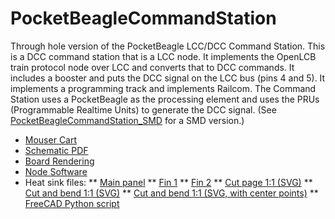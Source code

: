 # PocketBeagleCommandStation

Through hole version of the PocketBeagle LCC/DCC Command Station. This is a
DCC command station that is a LCC node. It implements the OpenLCB train
protocol node over LCC and converts that to DCC commands. It includes a
booster and puts the DCC signal on the LCC bus (pins 4 and 5). It implements a
programming track and implements Railcom. The Command Station uses a
PocketBeagle as the processing element and uses the PRUs (Programmable
Realtime Units) to generate the DCC signal. (See
[PocketBeagleCommandStation_SMD](https://github.com/RobertPHeller/RPi-RRCircuits/tree/master/PocketBeagleCommandStation_SMD)
for a SMD version.)

* [Mouser Cart](https://www.mouser.com/ProjectManager/ProjectDetail.aspx?AccessID=514917dd80)
* [Schematic PDF](https://github.com/RobertPHeller/RPi-RRCircuits/blob/master/PocketBeagleCommandStation/PocketBeagleCommandStation.pdf)
* [Board Rendering](https://github.com/RobertPHeller/RPi-RRCircuits/blob/master/PocketBeagleCommandStation/PocketBeagleCommandStation.png)
* [Node Software](https://github.com/RobertPHeller/RPi-RRCircuits/tree/master/BBBCommandStationOpenMRN)
* Heat sink files:
** [Main panel](https://github.com/RobertPHeller/RPi-RRCircuits/blob/master/PocketBeagleCommandStation/HeatSinkMainPanel.pdf)
** [Fin 1](https://github.com/RobertPHeller/RPi-RRCircuits/blob/master/PocketBeagleCommandStation/HeatSinkFin1Panel.pdf)
** [Fin 2](https://github.com/RobertPHeller/RPi-RRCircuits/blob/master/PocketBeagleCommandStation/HeatSinkFin2Panel.pdf)
** [Cut page 1:1 (SVG)](https://github.com/RobertPHeller/RPi-RRCircuits/blob/master/PocketBeagleCommandStation/HeatSinkLaserCutPage-nocps-cutsonly.svg)
** [Cut and bend 1:1 (SVG)](https://github.com/RobertPHeller/RPi-RRCircuits/blob/master/PocketBeagleCommandStation/HeatSinkLaserCutPage-nocps.svg)
** [Cut and bend 1:1 (SVG, with center points)](https://github.com/RobertPHeller/RPi-RRCircuits/blob/master/PocketBeagleCommandStation/HeatSinkLaserCutPage.svg)
** [FreeCAD Python script](https://github.com/RobertPHeller/RPi-RRCircuits/blob/master/PocketBeagleCommandStation/HeatSink.py)

